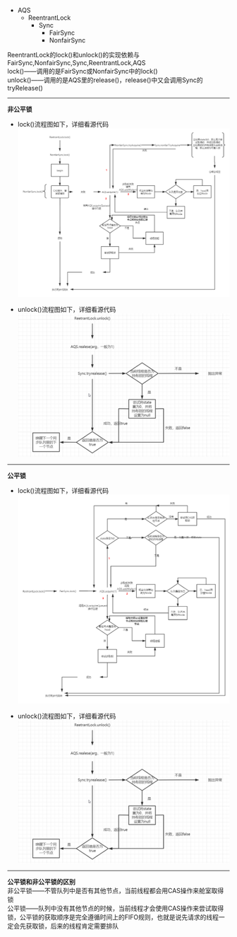 * AQS
  * ReentrantLock
     * Sync
        * FairSync
        * NonfairSync   
   
ReentrantLock的lock()和unlock()的实现依赖与FairSync,NonfairSync,Sync,ReentrantLock,AQS     
lock()——调用的是FairSync或NonfairSync中的lock()     
unlock()——调用的是AQS里的release()，release()中又会调用Sync的tryRelease()    
***
**非公平锁**    

* lock()流程图如下，详细看源代码
  ![alt 属性文本](../picture/p1.png)

* unlock()流程图如下，详细看源代码   
  ![alt 属性文本](../picture/img_11.png)
***
**公平锁**  
* lock()流程图如下，详细看源代码
  ![alt 属性文本](../picture/2.png)


* unlock()流程图如下，详细看源代码   
  ![alt 属性文本](../picture/img_11.png)  
  
***
**公平锁和非公平锁的区别**   
非公平锁——不管队列中是否有其他节点，当前线程都会用CAS操作来舱室取得锁    
公平锁——队列中没有其他节点的时候，当前线程才会使用CAS操作来尝试取得锁，公平锁的获取顺序是完全遵循时间上的FIFO规则，也就是说先请求的线程一定会先获取锁，后来的线程肯定需要排队